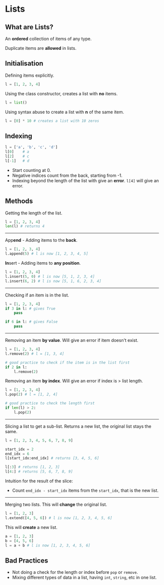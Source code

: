 # Lists

## What are Lists?

An **ordered** collection of items of any type.

Duplicate items are **allowed** in lists.

## Initialisation

Defining items explicitly.
```py
l = [1, 2, 3, 4]
```

Using the class constructor, creates a list with **no** items.
```py
l = list()
```

Using syntax abuse to create a list with **n** of the same item.

```py
l = [0] * 10 # creates a list with 10 zeros
```

## Indexing

```py
l = ['a', 'b', 'c', 'd']
l[0]    # a
l[2]    # c
l[-1]   # d
```

- Start counting at 0.
- Negative indices count from the back, starting from -1.
- Indexing beyond the length of the list with give an **error**. `l[4]` will give an error.

## Methods

Getting the length of the list.
```py
l = [1, 2, 3, 4]
len(l) # returns 4
```
---

App**end** - Adding items to the **back**.
```py
l = [1, 2, 3, 4]
l.append(5) # l is now [1, 2, 3, 4, 5]
```

**In**sert - Adding items to **any position**.
```py
l = [1, 2, 3, 4]
l.insert(5, 0) # l is now [5, 1, 2, 3, 4]
l.insert(6, 2) # l is now [5, 1, 6, 2, 3, 4]
```
---

Checking if an item is in the list.
```py
l = [1, 2, 3, 4]
if 3 in l: # gives True
    pass

if 6 in l: # gives False
    pass
```
---

Removing an item **by value**.
Will give an error if item doesn't exist.
```py
l = [1, 2, 3, 4]
l.remove(2) # l = [1, 3, 4]

# good practice to check if the item is in the list first
if 2 in l:
    l.remove(2)
```

Removing an item **by index**.
Will give an error if index is > list length.
```py
l = [1, 2, 3, 4]
l.pop(2) # l = [1, 2, 4]

# good practice to check the length first
if len(l) > 2:
    l.pop(2)
```
---

Slicing a list to get a sub-list.
Returns a new list, the original list stays the same.
```py
l = [1, 2, 3, 4, 5, 6, 7, 8, 9]

start_idx = 2
end_idx = 6
l[start_idx:end_idx] # returns [3, 4, 5, 6]

l[:3] # returns [1, 2, 3]
l[4:] # returns [5, 6, 7, 8, 9]
```

Intuition for the result of the slice:
- Count `end_idx - start_idx` items from the `start_idx`, that is the new list.

---

Merging two lists.
This will **change** the original list.
```py
l = [1, 2, 3]
l.extend([4, 5, 6]) # l is now [1, 2, 3, 4, 5, 6]
```

This will **create** a new list.
```py
a = [1, 2, 3]
b = [4, 5, 6]
l = a + b # l is now [1, 2, 3, 4, 5, 6]
```

## Bad Practices

- Not doing a check for the length or index before `pop` or `remove`.
- Mixing different types of data in a list, having `int`, `string`, etc in one list.